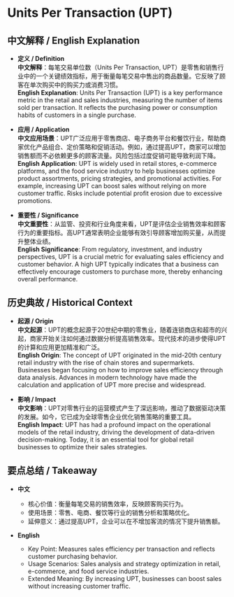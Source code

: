 # Units Per Transaction (UPT)

## 中文解释 / English Explanation

* **定义 / Definition**  
  **中文解释**：每笔交易单位数（Units Per Transaction, UPT）是零售和销售行业中的一个关键绩效指标，用于衡量每笔交易中售出的商品数量。它反映了顾客在单次购买中的购买力或消费习惯。  
  **English Explanation**: Units Per Transaction (UPT) is a key performance metric in the retail and sales industries, measuring the number of items sold per transaction. It reflects the purchasing power or consumption habits of customers in a single purchase.

* **应用 / Application**  
  **中文应用场景**：UPT广泛应用于零售商店、电子商务平台和餐饮行业，帮助商家优化产品组合、定价策略和促销活动。例如，通过提高UPT，商家可以增加销售额而不必依赖更多的顾客流量。风险包括过度促销可能导致利润下降。  
  **English Application**: UPT is widely used in retail stores, e-commerce platforms, and the food service industry to help businesses optimize product assortments, pricing strategies, and promotional activities. For example, increasing UPT can boost sales without relying on more customer traffic. Risks include potential profit erosion due to excessive promotions.

* **重要性 / Significance**  
  **中文重要性**：从监管、投资和行业角度来看，UPT是评估企业销售效率和顾客行为的重要指标。高UPT通常表明企业能够有效引导顾客增加购买量，从而提升整体业绩。  
  **English Significance**: From regulatory, investment, and industry perspectives, UPT is a crucial metric for evaluating sales efficiency and customer behavior. A high UPT typically indicates that a business can effectively encourage customers to purchase more, thereby enhancing overall performance.

## 历史典故 / Historical Context

* **起源 / Origin**  
  **中文起源**：UPT的概念起源于20世纪中期的零售业，随着连锁商店和超市的兴起，商家开始关注如何通过数据分析提高销售效率。现代技术的进步使得UPT的计算和应用更加精准和广泛。  
  **English Origin**: The concept of UPT originated in the mid-20th century retail industry with the rise of chain stores and supermarkets. Businesses began focusing on how to improve sales efficiency through data analysis. Advances in modern technology have made the calculation and application of UPT more precise and widespread.

* **影响 / Impact**  
  **中文影响**：UPT对零售行业的运营模式产生了深远影响，推动了数据驱动决策的发展。如今，它已成为全球零售企业优化销售策略的重要工具。  
  **English Impact**: UPT has had a profound impact on the operational models of the retail industry, driving the development of data-driven decision-making. Today, it is an essential tool for global retail businesses to optimize their sales strategies.

## 要点总结 / Takeaway

* **中文**  
  - 核心价值：衡量每笔交易的销售效率，反映顾客购买行为。
  - 使用场景：零售、电商、餐饮等行业的销售分析和策略优化。
  - 延伸意义：通过提高UPT，企业可以在不增加客流的情况下提升销售额。

* **English**  
  - Key Point: Measures sales efficiency per transaction and reflects customer purchasing behavior.
  - Usage Scenarios: Sales analysis and strategy optimization in retail, e-commerce, and food service industries.
  - Extended Meaning: By increasing UPT, businesses can boost sales without increasing customer traffic.